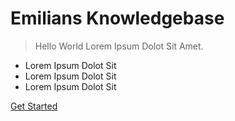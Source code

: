 # Emilians Knowledgebase

> Hello World Lorem Ipsum Dolot Sit Amet.

- Lorem Ipsum Dolot Sit
- Lorem Ipsum Dolot Sit
- Lorem Ipsum Dolot Sit

[Get Started](#docsify)